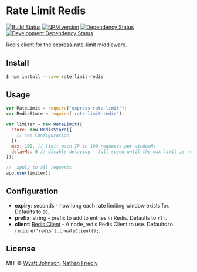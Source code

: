 # Rate Limit Redis

[![Build Status](https://secure.travis-ci.org/wyattjoh/rate-limit-redis.png?branch=master)](http://travis-ci.org/wyattjoh/rate-limit-redis)
[![NPM version](http://badge.fury.io/js/rate-limit-redis.png)](https://npmjs.org/package/rate-limit-redis "View this project on NPM")
[![Dependency Status](https://david-dm.org/wyattjoh/rate-limit-redis.png?theme=shields.io)](https://david-dm.org/wyattjoh/rate-limit-redis)
[![Development Dependency Status](https://david-dm.org/wyattjoh/rate-limit-redis/dev-status.png?theme=shields.io)](https://david-dm.org/wyattjoh/rate-limit-redis#info=devDependencies)

Redis client for the [express-rate-limit](https://github.com/nfriedly/express-rate-limit) middleware.

## Install

```sh
$ npm install --save rate-limit-redis
```

## Usage

```js
var RateLimit = require('express-rate-limit');
var RedisStore = require('rate-limit-redis');

var limiter = new RateLimit({
  store: new RedisStore({
    // see Configuration
  }),
  max: 100, // limit each IP to 100 requests per windowMs
  delayMs: 0 // disable delaying - full speed until the max limit is reached
});

//  apply to all requests
app.use(limiter);
```

## Configuration

* **expiry**: seconds - how long each rate limiting window exists for. Defaults to `60`.
* **prefix**: string - prefix to add to entries in Redis. Defaults to `rl:`.
* **client**: [Redis Client](https://github.com/NodeRedis/node_redis) - A node_redis Redis Client to use. Defaults to `require('redis').createClient();`.

## License

MIT © [Wyatt Johnson](https://wyattjoh.ca/), [Nathan Friedly](http://nfriedly.com/)
